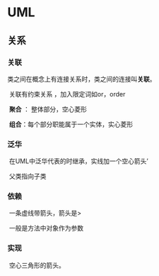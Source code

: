 # UML

## 关系

### 关联

​	类之间在概念上有连接关系时，类之间的连接叫**关联**。

​	关联有约束关系 ，加入限定词如or，order

​	**聚合** ： 整体部分，空心菱形

​	**组合**：每个部分职能属于一个实体，实心菱形

### 泛华

​	在UML中泛华代表的时继承，实线加一个空心箭头’

​	父类指向子类

### 依赖

​	一条虚线带箭头，箭头是>

​	一般是方法中对象作为参数

### 实现

​	空心三角形的箭头。





​	



